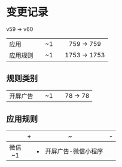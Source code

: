 # 变更记录

v59 -> v60

||||||
|-|:-:|:-:|:-:|:-:|
|应用||~1||759 -> 759|
|应用规则||~1||1753 -> 1753|

## 规则类别

||||||
|-|:-:|:-:|:-:|:-:|
|开屏广告||~1||78 -> 78|

## 应用规则

||+|~|-|
|:-:|-|-|-|
|微信<br>~1||<li>开屏广告-微信小程序||
